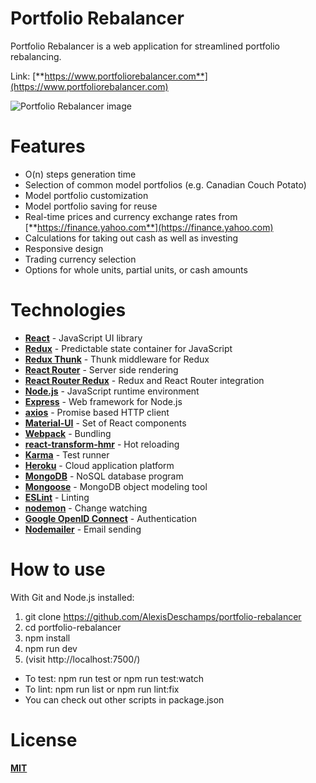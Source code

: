 # Portfolio Rebalancer
Portfolio Rebalancer is a web application for streamlined portfolio rebalancing.

Link: [**https://www.portfoliorebalancer.com**](https://www.portfoliorebalancer.com)

<img src="https://i.imgur.com/SL04bIX.png" alt="Portfolio Rebalancer image">

# Features
- O(n) steps generation time
- Selection of common model portfolios (e.g. Canadian Couch Potato)
- Model portfolio customization
- Model portfolio saving for reuse
- Real-time prices and currency exchange rates from [**https://finance.yahoo.com**](https://finance.yahoo.com)
- Calculations for taking out cash as well as investing
- Responsive design
- Trading currency selection
- Options for whole units, partial units, or cash amounts

# Technologies
- [**React**](https://facebook.github.io/react/) - JavaScript UI library
- [**Redux**](https://github.com/reactjs/redux) - Predictable state container for JavaScript
- [**Redux Thunk**](https://github.com/gaearon/redux-thunk) - Thunk middleware for Redux
- [**React Router**](https://github.com/reactjs/react-router) - Server side rendering
- [**React Router Redux**](https://github.com/reactjs/react-router-redux) - Redux and React Router integration
- [**Node.js**](https://nodejs.org/en/) - JavaScript runtime environment
- [**Express**](http://expressjs.com/) - Web framework for Node.js
- [**axios**](https://github.com/mzabriskie/axios) - Promise based HTTP client
- [**Material-UI**](http://www.material-ui.com/#/) - Set of React components
- [**Webpack**](https://github.com/webpack/webpack) - Bundling
- [**react-transform-hmr**](https://github.com/gaearon/react-transform-hmr) - Hot reloading
- [**Karma**](https://karma-runner.github.io/1.0/index.html) - Test runner
- [**Heroku**](https://dashboard.heroku.com/) - Cloud application platform
- [**MongoDB**](https://www.mongodb.com/) - NoSQL database program
- [**Mongoose**](http://mongoosejs.com/) - MongoDB object modeling tool
- [**ESLint**](http://eslint.org/) - Linting
- [**nodemon**](https://github.com/remy/nodemon) - Change watching
- [**Google OpenID Connect**](https://developers.google.com/identity/protocols/OpenIDConnect) - Authentication
- [**Nodemailer**](https://nodemailer.com) - Email sending

# How to use
With Git and Node.js installed:
1. git clone https://github.com/AlexisDeschamps/portfolio-rebalancer
2. cd portfolio-rebalancer
3. npm install
4. npm run dev
5. (visit http://localhost:7500/)
- To test: npm run test or npm run test:watch
- To lint: npm run list or npm run lint:fix
- You can check out other scripts in package.json

# License
[**MIT**](https://raw.githubusercontent.com/AlexisDeschamps/portfolio-rebalancer/master/LICENSE.txt)

